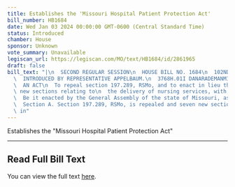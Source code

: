 ```yaml
---
title: Establishes the 'Missouri Hospital Patient Protection Act'
bill_number: HB1684
date: Wed Jan 03 2024 00:00:00 GMT-0600 (Central Standard Time)
status: Introduced
chamber: House
sponsor: Unknown
vote_summary: Unavailable
legiscan_url: https://legiscan.com/MO/text/HB1684/id/2861965
draft: false
bill_text: "|\n  SECOND REGULAR SESSION\n  HOUSE BILL NO. 1684\n  102ND GENERAL ASSEMBLY\n\
  \  INTRODUCED BY REPRESENTATIVE APPELBAUM.\n  3768H.01I DANARADEMANMILLER,ChiefClerk\n\
  \  AN ACT\n  To repeal section 197.289, RSMo, and to enact in lieu thereof seven\
  \ new sections relating to\n  the delivery of nursing services, with penalty provisions.\n\
  \  Be it enacted by the General Assembly of the state of Missouri, as follows:\n\
  \  Section A. Section 197.289, RSMo, is repealed and seven new sections enacted\
  \ in"
---
```

Establishes the "Missouri Hospital Patient Protection Act"

---

## Read Full Bill Text

You can view the full text [here](https://legiscan.com/MO/text/HB1684/id/2861965).
